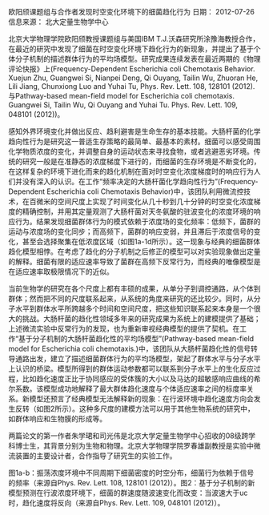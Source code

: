 欧阳颀课题组与合作者发现时空变化环境下的细菌趋化行为
日期： 2012-07-26  信息来源： 北大定量生物学中心

北京大学物理学院欧阳颀教授课题组与美国IBM T.J.沃森研究所涂豫海教授合作，在最近的研究中发现了细菌在时空变化环境下趋化行为的新现象，并提出了基于个体分子机制的描述群体行为的平均场模型。研究成果连续发表在最近两期的《物理评论快报》上(Frequency-Dependent Escherichia coli Chemotaxis Behavior. Xuejun Zhu, Guangwei Si, Nianpei Deng, Qi Ouyang, Tailin Wu, Zhuoran He, Lili Jiang, Chunxiong Luo and Yuhai Tu, Phys. Rev. Lett. 108, 128101 (2012). 与Pathway-based mean-field model for Escherichia coli chemotaxis. Guangwei Si, Tailin Wu, Qi Ouyang and Yuhai Tu. Phys. Rev. Lett. 109, 048101 (2012))。

感知外界环境变化并做出反应、趋利避害是生命生存的基本技能。大肠杆菌的化学趋向性行为是研究这一普适生存策略的最简单、最基本的素材。细菌可以感受周围化学物质浓度的变化，并调整自身的运动状态来寻找食物，或者逃避恶劣环境。传统的研究一般是在准静态的浓度梯度下进行的，而细菌的生存环境是不断变化的，在这样复杂的环境下进化而来的趋化机制在面对时空变化浓度梯度时的响应行为人们并没有深入的认识。在工作“频率决定的大肠杆菌化学趋向性行为”(Frequency-Dependent Escherichia coli Chemotaxis Behavior)中，该团队利用微流控技术，在百微米的空间尺度上实现了时间变化从几十秒到几十分钟的时空变化浓度梯度的精确控制，并用其定量观测了大肠杆菌对天冬氨酸的驻波变化的浓度环境的响应行为。结果发现细菌群体行为的模式依赖于浓度场的变化频率：低频下，菌群的运动与浓度场的变化同步；而高频下，菌群的响应变弱，并且滞后于浓度信号的变化，甚至会选择聚集在低浓度区域（如图1a-1d所示）。这一现象与经典的细菌群体趋化模型相悖。在考虑了趋化的分子机制之后修正的模型可以对实验现象做出定量的解释。细菌有限的适应速率导致了菌群在高频下反常行为，而经典的唯像模型是在适应速率取极限情况下的近似。

当前生物学的研究在各个尺度上都有丰硕的成果，从单分子到调控通路，从个体到群体；然而把不同的尺度联系起来，从系统的角度来研究的还比较少。同时，从分子水平到群体水平所跨越多个时间和空间尺度，把这些知识联系起来本身是一个很大的挑战。大肠杆菌的趋化性领域多年来的研究成果为系统上的建模提供了基础；上述微流实验中反常行为的发现，也为重新审视经典模型的提供了契机。在工作“基于分子机制的大肠杆菌趋化性的平均场模型”(Pathway-based mean-field model for Escherichia coli chemotaxis.)中，该团队从大肠杆菌趋化性的信号转导通路出发，建立了描述细菌群体行为的平均场模型，架起了群体水平与分子水平上认识的桥梁。模型所得到的群体运动参数都可以联系到分子水平上的生化反应过程，比如趋化速度正比于协同感应的受体簇的大小以及马达的超敏感响应曲线的希尔系数。该模型成功地解释了最大群体趋化速度与个体适应速率之间的标度率关系。新模型还预言了经典模型无法解释新的现象：在行波环境中趋化速度方向会发生反转（如图2所示）。这种多尺度的建模方法可以用于其他生物系统的研究中，如群体响应和生物膜的形成等。

两篇论文的第一作者朱学珺和司光伟是北京大学定量生物学中心招收的08级跨学科博士生，其背景分别为生物和物理。北京大学物理学院罗春雄副教授是实验中微流装置的主要设计者，合作指导了研究生的实验工作。

图1a-b：振荡浓度环境中不同周期下细菌密度的时空分布，细菌行为依赖于信号的频率（来源自Phys. Rev. Lett. 108, 128101 (2012)）。图2：基于分子机制的新模型预测在行波浓度环境下，细菌的群速度随波速变化而改变：当波速大于uc时，趋化速度将反向（来源自Phys. Rev. Lett. 109, 048101 (2012)）。
